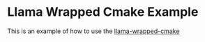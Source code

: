 # Llama Wrapped Cmake Example

This is an example of how to use the [llama-wrapped-cmake](https://github.com/developer239/llama-wrapped-cmake)
